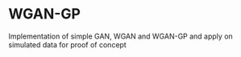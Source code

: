 # WGAN-GP
Implementation of simple GAN, WGAN and WGAN-GP and apply on simulated data for proof of concept
